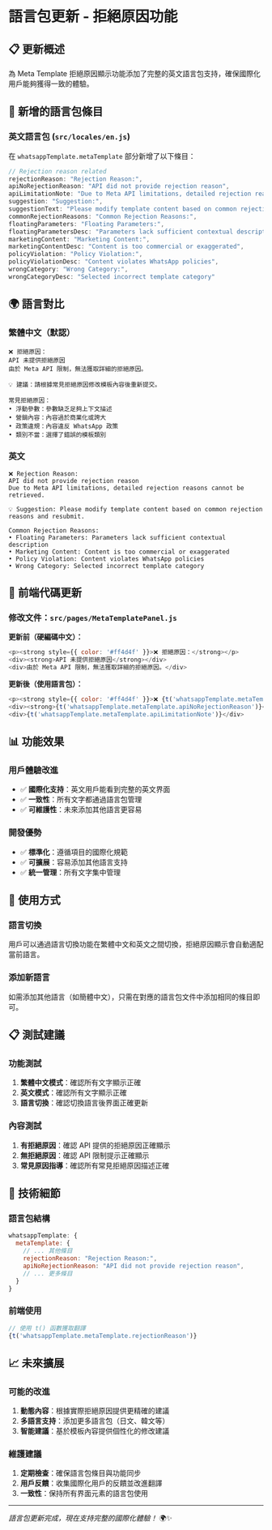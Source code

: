 # 語言包更新 - 拒絕原因功能

## 📋 更新概述

為 Meta Template 拒絕原因顯示功能添加了完整的英文語言包支持，確保國際化用戶能夠獲得一致的體驗。

## 🔧 新增的語言包條目

### 英文語言包 (`src/locales/en.js`)

在 `whatsappTemplate.metaTemplate` 部分新增了以下條目：

```javascript
// Rejection reason related
rejectionReason: "Rejection Reason:",
apiNoRejectionReason: "API did not provide rejection reason",
apiLimitationNote: "Due to Meta API limitations, detailed rejection reasons cannot be retrieved.",
suggestion: "Suggestion:",
suggestionText: "Please modify template content based on common rejection reasons and resubmit. You can delete this template and create a new version.",
commonRejectionReasons: "Common Rejection Reasons:",
floatingParameters: "Floating Parameters:",
floatingParametersDesc: "Parameters lack sufficient contextual description",
marketingContent: "Marketing Content:",
marketingContentDesc: "Content is too commercial or exaggerated",
policyViolation: "Policy Violation:",
policyViolationDesc: "Content violates WhatsApp policies",
wrongCategory: "Wrong Category:",
wrongCategoryDesc: "Selected incorrect template category"
```

## 🌍 語言對比

### 繁體中文（默認）
```
❌ 拒絕原因：
API 未提供拒絕原因
由於 Meta API 限制，無法獲取詳細的拒絕原因。

💡 建議：請根據常見拒絕原因修改模板內容後重新提交。

常見拒絕原因：
• 浮動參數：參數缺乏足夠上下文描述
• 營銷內容：內容過於商業化或誇大
• 政策違規：內容違反 WhatsApp 政策
• 類別不當：選擇了錯誤的模板類別
```

### 英文
```
❌ Rejection Reason:
API did not provide rejection reason
Due to Meta API limitations, detailed rejection reasons cannot be retrieved.

💡 Suggestion: Please modify template content based on common rejection reasons and resubmit.

Common Rejection Reasons:
• Floating Parameters: Parameters lack sufficient contextual description
• Marketing Content: Content is too commercial or exaggerated
• Policy Violation: Content violates WhatsApp policies
• Wrong Category: Selected incorrect template category
```

## 🔄 前端代碼更新

### 修改文件：`src/pages/MetaTemplatePanel.js`

**更新前（硬編碼中文）：**
```javascript
<p><strong style={{ color: '#ff4d4f' }}>❌ 拒絕原因：</strong></p>
<div><strong>API 未提供拒絕原因</strong></div>
<div>由於 Meta API 限制，無法獲取詳細的拒絕原因。</div>
```

**更新後（使用語言包）：**
```javascript
<p><strong style={{ color: '#ff4d4f' }}>❌ {t('whatsappTemplate.metaTemplate.rejectionReason')}</strong></p>
<div><strong>{t('whatsappTemplate.metaTemplate.apiNoRejectionReason')}</strong></div>
<div>{t('whatsappTemplate.metaTemplate.apiLimitationNote')}</div>
```

## 📊 功能效果

### 用戶體驗改進
- ✅ **國際化支持**：英文用戶能看到完整的英文界面
- ✅ **一致性**：所有文字都通過語言包管理
- ✅ **可維護性**：未來添加其他語言更容易

### 開發優勢
- ✅ **標準化**：遵循項目的國際化規範
- ✅ **可擴展**：容易添加其他語言支持
- ✅ **統一管理**：所有文字集中管理

## 🚀 使用方式

### 語言切換
用戶可以通過語言切換功能在繁體中文和英文之間切換，拒絕原因顯示會自動適配當前語言。

### 添加新語言
如需添加其他語言（如簡體中文），只需在對應的語言包文件中添加相同的條目即可。

## 📋 測試建議

### 功能測試
1. **繁體中文模式**：確認所有文字顯示正確
2. **英文模式**：確認所有文字顯示正確
3. **語言切換**：確認切換語言後界面正確更新

### 內容測試
1. **有拒絕原因**：確認 API 提供的拒絕原因正確顯示
2. **無拒絕原因**：確認 API 限制提示正確顯示
3. **常見原因指導**：確認所有常見拒絕原因描述正確

## 🔧 技術細節

### 語言包結構
```javascript
whatsappTemplate: {
  metaTemplate: {
    // ... 其他條目
    rejectionReason: "Rejection Reason:",
    apiNoRejectionReason: "API did not provide rejection reason",
    // ... 更多條目
  }
}
```

### 前端使用
```javascript
// 使用 t() 函數獲取翻譯
{t('whatsappTemplate.metaTemplate.rejectionReason')}
```

## 📈 未來擴展

### 可能的改進
1. **動態內容**：根據實際拒絕原因提供更精確的建議
2. **多語言支持**：添加更多語言包（日文、韓文等）
3. **智能建議**：基於模板內容提供個性化的修改建議

### 維護建議
1. **定期檢查**：確保語言包條目與功能同步
2. **用戶反饋**：收集國際化用戶的反饋並改進翻譯
3. **一致性**：保持所有界面元素的語言包使用

---

*語言包更新完成，現在支持完整的國際化體驗！* 🌍✨
